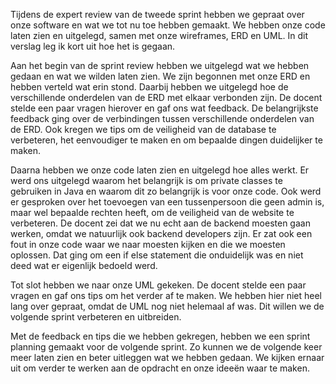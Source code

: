 Tijdens de expert review van de tweede sprint hebben we gepraat over onze software en wat we tot nu toe hebben gemaakt. 
We hebben onze code laten zien en uitgelegd, samen met onze wireframes, ERD en UML. In dit verslag leg ik kort uit hoe 
het is gegaan.

Aan het begin van de sprint review hebben we uitgelegd wat we hebben gedaan en wat we wilden laten zien. We zijn begonnen 
met onze ERD en hebben verteld wat erin stond. Daarbij hebben we uitgelegd hoe de verschillende onderdelen van de ERD met 
elkaar verbonden zijn. De docent stelde een paar vragen hierover en gaf ons wat feedback. De belangrijkste feedback ging 
over de verbindingen tussen verschillende onderdelen van de ERD. Ook kregen we tips om de veiligheid van de database te 
verbeteren, het eenvoudiger te maken en om bepaalde dingen duidelijker te maken.

Daarna hebben we onze code laten zien en uitgelegd hoe alles werkt. Er werd ons uitgelegd waarom het belangrijk is om 
private classes te gebruiken in Java en waarom dit zo belangrijk is voor onze code. Ook werd er gesproken over het 
toevoegen van een tussenpersoon die geen admin is, maar wel bepaalde rechten heeft, om de veiligheid van de website 
te verbeteren. De docent zei dat we nu echt aan de backend moesten gaan werken, omdat we natuurlijk ook backend developers 
zijn. Er zat ook een fout in onze code waar we naar moesten kijken en die we moesten oplossen. Dat ging om een if else 
statement die onduidelijk was en niet deed wat er eigenlijk bedoeld werd.

Tot slot hebben we naar onze UML gekeken. De docent stelde een paar vragen en gaf ons tips om het verder af te maken. 
We hebben hier niet heel lang over gepraat, omdat de UML nog niet helemaal af was. Dit willen we de volgende sprint verbeteren
en uitbreiden.

Met de feedback en tips die we hebben gekregen, hebben we een sprint planning gemaakt voor de volgende sprint. Zo kunnen 
we de volgende keer meer laten zien en beter uitleggen wat we hebben gedaan. We kijken ernaar uit om verder te werken 
aan de opdracht en onze ideeën waar te maken.

